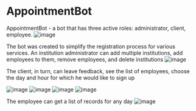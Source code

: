 # AppointmentBot
AppointmentBot - a bot that has three active roles: administrator, client, employee.
![image](https://user-images.githubusercontent.com/92763294/169326542-c78f27d9-5827-4667-94ff-c31307089a4b.png)

The bot was created to simplify the registration process for various services. An institution administrator can add multiple institutions, add employees to them, remove employees, and delete institutions
![image](https://user-images.githubusercontent.com/92763294/169327345-a2832d49-dfd8-42f9-95e0-8dbcf0a82a57.png)

The client, in turn, can leave feedback, see the list of employees, choose the day and hour for which he would like to sign up

![image](https://user-images.githubusercontent.com/92763294/169328043-97dd0ef3-d07f-4cff-b10a-1ca14c897a1e.png) 
![image](https://user-images.githubusercontent.com/92763294/169328090-0fbb4391-b88a-4170-bec0-6ed2f0d4a2c4.png) ![image](https://user-images.githubusercontent.com/92763294/169328128-d99bb1b0-6d29-4ecb-94a0-d2f0ba47f4f9.png) ![image](https://user-images.githubusercontent.com/92763294/169328186-39944afe-880e-4e03-8d5e-46cd4fe87e0f.png)

The employee can get a list of records for any day
![image](https://user-images.githubusercontent.com/92763294/169328520-945bc436-e3a7-41d1-9a2d-a941e45c3fcb.png)
